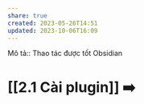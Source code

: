 ```yaml
---
share: true
created: 2023-05-26T14:51
updated: 2023-10-06T16:09
---
```

Mô tả:: Thao tác được tốt Obsidian
# [[2.1 Cài plugin]] ➡️
